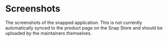 # Screenshots

The screenshots of the snapped application.  This is not currently automatically synced to the product page on the Snap Store and should be uploaded by the maintainers themselves.